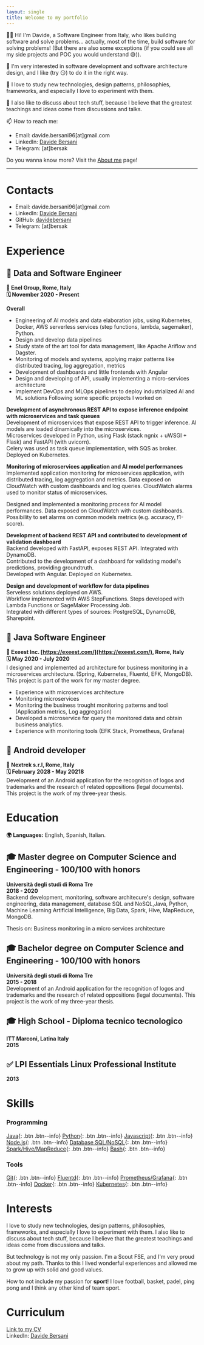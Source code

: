 ```yaml
---
layout: single
title: Welcome to my portfolio
---
```


👋🏻 Hi! I'm Davide, a Software Engineer from Italy, who likes building software and solve problems... actually, most of the time, build software for solving problems! (But there are also some exceptions (if you could see all my side projects and POC you would understand 😅)).

🚀 I'm very interested in software development and software architecture design, and I like (try 😏) to do it in the right way.

🔭 I love to study new technologies, design patterns, philosophies, frameworks, and especially I love to experiment with them.

💬 I also like to discuss about tech stuff, because I believe that the greatest teachings and ideas come from discussions and talks.

📫 How to reach me:
- Email: davide.bersani96[at]gmail.com
- LinkedIn: [Davide Bersani](https://www.linkedin.com/in/davide-bersani-598158174/)
- Telegram: [at]bersak

Do you wanna know more? Visit the [About me](https://davidebersani.github.io/about/) page!

----

# Contacts

- Email: davide.bersani96[at]gmail.com
- LinkedIn: [Davide Bersani](https://www.linkedin.com/in/davide-bersani-598158174/)
- GitHub: <a href="https://github.com/davidebersani">davidebersani</a>
- Telegram: [at]bersak

# Experience

## 👤 Data and Software Engineer
**📍 Enel Group, Rome, Italy**<br>
**🗓 November 2020 - Present**

**Overall**
- Engineering of AI models and data elaboration jobs, using Kubernetes, Docker, AWS serverless services (step functions, lambda, sagemaker), Python.
- Design and develop data pipelines
- Study state of the art tool for data management, like Apache Ariflow and Dagster.
- Monitoring of models and systems, applying major patterns like distributed tracing, log aggregation, metrics
- Development of dashboards and little frontends with Angular
- Design and developing of API, usually implementing a micro-services architecture
- Implement DevOps and MLOps pipelines to deploy industrialized AI and ML solutions
Following some specific projects I worked on

**Development of asynchronous REST API to expose inference endpoint with microservices and task queues**<br>
Development of microservices that expose REST API to trigger inference. AI models are loaded dinamically into the microservices.<br>
Microservices developed in Python, using Flask (stack ngnix + uWSGI + Flask) and FastAPI (with uvicorn).<br>
Celery was used as task queue implementation, with SQS as broker.<br>
Deployed on Kubernetes.  <br>

**Monitoring of microservices application and AI model performances**<br>
Implemented application monitoring for microservices application, with distributed tracing, log aggregation and metrics. Data exposed on CloudWatch with custom dashboards and log queries. CloudWatch alarms used to monitor status of microservices.

Designed and implemented a monitoring process for AI model performances. Data exposed on CloudWatch with custom dashboards. Possibility to set alarms on common models metrics (e.g. accuracy, f1-score).

**Development of backend REST API and contributed to development of validation dashboard**<br>
Backend developed with FastAPI, exposes REST API. Integrated with DynamoDB.<br>
Contributed to the development of a dashboard for validating model's predictions, providing groundtruth. <br>
Developed with Angular. Deployed on Kubernetes.<br>

**Design and development of workflow for data pipelines**<br>
Serveless solutions deployed on AWS.<br>
Workflow implemented with AWS StepFunctions. Steps developed with Lambda Functions or SageMaker Processing Job.<br>
Integrated with different types of sources: PostgreSQL, DynamoDB, Sharepoint.<br>

## 👤 Java Software Engineer
**📍 Exeest Inc. [https://exeest.com/](https://exeest.com/), Rome, Italy**<br>
**🗓 May 2020 - July 2020**<br>
I designed and implemented ad architecture for business monitoring in a microservices architecture. (Spring, Kubernetes, Fluentd, EFK, MongoDB).<br>
This project is part of the work for my master degree.
- Experience with microservices architecture
- Monitoring microservices
- Monitoring the business trought monitoring patterns and tool (Application metrics, Log aggregation)
- Developed a microservice for query the monitored data and obtain business analytics.
- Experience with monitoring tools (EFK Stack, Prometheus, Grafana)

## 👤 Android developer
**📍 Nextrek s.r.l, Rome, Italy**<br>
**🗓 February 2028 - May 20218**<br>
Development of an Android application for the recognition of logos and trademarks and the research of related oppositions (legal documents).<br>
This project is the work of my three-year thesis.

# Education

**🌍 Languages:** English, Spanish, Italian.

## 🎓 Master degree on Computer Science and Engineering - 100/100 with honors
**Università degli studi di Roma Tre**<br>
**2018 - 2020**<br>
Backend development, monitoring, software architecure's design, software engineering, data management, database SQL and NoSQL,Java, Python, Machine Learning Artificial Intelligence, Big Data, Spark, Hive, MapReduce, MongoDB.

Thesis on: Business monitoring in a micro services architecture

## 🎓 Bachelor degree on Computer Science and Engineering - 100/100 with honors
**Università degli studi di Roma Tre**<br>
**2015 - 2018**<br>
Development of an Android application for the recognition of logos and trademarks and the research of related oppositions (legal documents).
This project is the work of my three-year thesis.

## 🎓 High School - Diploma tecnico tecnologico
**ITT Marconi, Latina Italy**<br>
**2015**

## ✅ LPI Essentials Linux Professional Institute
**2013**

# Skills

### Programming
[<i class="fab fa-java" aria-hidden="true"></i> Java](https://davidebersani.github.io/#skills){: .btn .btn--info}
[<i class="fab fa-python" aria-hidden="true"></i> Python](https://davidebersani.github.io/#skills){: .btn .btn--info}
[<i class="fab fa-js" aria-hidden="true"></i> Javascript](https://davidebersani.github.io/#skills){: .btn .btn--info}
[<i class="fab fa-node-js" aria-hidden="true"></i> Node.js](https://davidebersani.github.io/#skills){: .btn .btn--info}
[<i class="fa fa-database" aria-hidden="true"></i> Database SQL/NoSQL](https://davidebersani.github.io/#skills){: .btn .btn--info}
[<i class="fa fa-terminal" aria-hidden="true"></i> Spark/Hive/MapReduce](https://davidebersani.github.io/#skills){: .btn .btn--info}
[<i class="fab fa-linux" aria-hidden="true"></i> Bash](https://davidebersani.github.io/#skills){: .btn .btn--info}

### Tools
[<i class="fab fa-git" aria-hidden="true"></i> Git](https://davidebersani.github.io/#skills){: .btn .btn--info}
[<i class="fa fa-file" aria-hidden="true"></i> Fluentd](https://davidebersani.github.io/#skills){: .btn .btn--info}
[<i class="fa fa-eye" aria-hidden="true"></i> Prometheus/Grafana](https://davidebersani.github.io/#skills){: .btn .btn--info}
[<i class="fab fa-docker" aria-hidden="true"></i> Docker](https://davidebersani.github.io/#skills){: .btn .btn--info}
[<i class="fa fa-dharmachakra" aria-hidden="true"></i> Kubernetes](https://davidebersani.github.io/#skills){: .btn .btn--info}

# Interests

I love to study new technologies, design patterns, philosophies, frameworks, and especially I love to experiment with them. I also like to discuss about tech stuff, because I believe that the greatest teachings and ideas come from discussions and talks.

But technology is not my only passion. I'm a Scout FSE, and I'm very proud about my path. Thanks to this I lived wonderful experiences and allowed me to grow up with solid and good values.

How to not include my passion for **sport**! I love football, basket, padel, ping pong and I think any other kind of team sport.

# Curriculum
[Link to my CV](https://drive.google.com/file/d/17YWF5OMby-5vX3sTpdi44hReIWq1vBtF/view?usp=sharing)<br>
LinkedIn: [Davide Bersani](https://www.linkedin.com/in/davide-bersani-598158174/)

